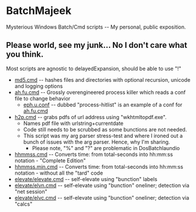 # BatchMajeek
Mysterious Windows Batch/Cmd scripts -- My personal, public exposition.

## Please world, see my junk... No I don't care what you think.
Most scripts are agnostic to delayedExpansion, should be able to use "!"
- [md5.cmd](../master/md5.cmd ) -- hashes files and directories with optional recursion, unicode and logging options
- [ah.fu.cmd](../master/ah.fu.cmd ) -- Grossly overengineered process killer which reads a conf file to change behavior
  - [eph.u.conf](../master/eph.u.conf ) -- dubbed "process-hitlist" is an example of a conf for [ah.fu.cmd](../master/ah.fu.cmd )
- [h2p.cmd](../master/h2p.cmd ) -- grabs pdfs of url address using "wkhtmltopdf.exe".  
  - Names pdf file with urlstring+currentdate
  - Code still needs to be scrubbed as some bunctions are not needed.
  - This script was my arg parser stress-test and where I ironed out a bunch of issues with the arg parser.  Hence, why I'm sharing.
    - Please note, "%" and "?" are problematic in DosBatchlaundio
- [hhmmss.cmd](../master/hhmmss.cmd ) -- Converts time: from total-seconds into hh:mm:ss notation - "Complete Edition"
- [hhmmss.min.cmd](../master/hhmmss.min.cmd ) -- Converts time: from total-seconds into hh:mm:ss notation - without all the "tard" code
- [elevate/elevate.cmd](../master/elevate/elevate.cmd ) -- self-elevate using "bunction" labels
- [elevate/elvn.cmd](../master/elevate/elvn.cmd ) -- self-elevate using "bunction" oneliner; detection via "net session"
- [elevate/elvc.cmd](../master/elevate/elvc.cmd ) -- self-elevate using "bunction" oneliner; detection via "calcs"

